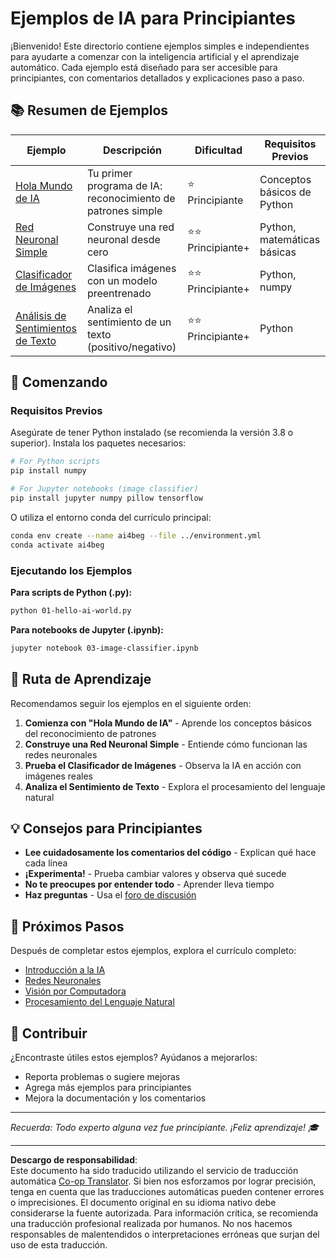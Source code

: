 <!--
CO_OP_TRANSLATOR_METADATA:
{
  "original_hash": "0d1babfdcbeb46525f2db3fbaaa54cd7",
  "translation_date": "2025-10-03T11:26:17+00:00",
  "source_file": "examples/README.md",
  "language_code": "es"
}
-->
# Ejemplos de IA para Principiantes

¡Bienvenido! Este directorio contiene ejemplos simples e independientes para ayudarte a comenzar con la inteligencia artificial y el aprendizaje automático. Cada ejemplo está diseñado para ser accesible para principiantes, con comentarios detallados y explicaciones paso a paso.

## 📚 Resumen de Ejemplos

| Ejemplo | Descripción | Dificultad | Requisitos Previos |
|---------|-------------|------------|--------------------|
| [Hola Mundo de IA](../../../examples/01-hello-ai-world.py) | Tu primer programa de IA: reconocimiento de patrones simple | ⭐ Principiante | Conceptos básicos de Python |
| [Red Neuronal Simple](../../../examples/02-simple-neural-network.py) | Construye una red neuronal desde cero | ⭐⭐ Principiante+ | Python, matemáticas básicas |
| [Clasificador de Imágenes](./03-image-classifier.ipynb) | Clasifica imágenes con un modelo preentrenado | ⭐⭐ Principiante+ | Python, numpy |
| [Análisis de Sentimientos de Texto](../../../examples/04-text-sentiment.py) | Analiza el sentimiento de un texto (positivo/negativo) | ⭐⭐ Principiante+ | Python |

## 🚀 Comenzando

### Requisitos Previos

Asegúrate de tener Python instalado (se recomienda la versión 3.8 o superior). Instala los paquetes necesarios:

```bash
# For Python scripts
pip install numpy

# For Jupyter notebooks (image classifier)
pip install jupyter numpy pillow tensorflow
```

O utiliza el entorno conda del currículo principal:

```bash
conda env create --name ai4beg --file ../environment.yml
conda activate ai4beg
```

### Ejecutando los Ejemplos

**Para scripts de Python (.py):**
```bash
python 01-hello-ai-world.py
```

**Para notebooks de Jupyter (.ipynb):**
```bash
jupyter notebook 03-image-classifier.ipynb
```

## 📖 Ruta de Aprendizaje

Recomendamos seguir los ejemplos en el siguiente orden:

1. **Comienza con "Hola Mundo de IA"** - Aprende los conceptos básicos del reconocimiento de patrones
2. **Construye una Red Neuronal Simple** - Entiende cómo funcionan las redes neuronales
3. **Prueba el Clasificador de Imágenes** - Observa la IA en acción con imágenes reales
4. **Analiza el Sentimiento de Texto** - Explora el procesamiento del lenguaje natural

## 💡 Consejos para Principiantes

- **Lee cuidadosamente los comentarios del código** - Explican qué hace cada línea
- **¡Experimenta!** - Prueba cambiar valores y observa qué sucede
- **No te preocupes por entender todo** - Aprender lleva tiempo
- **Haz preguntas** - Usa el [foro de discusión](https://github.com/microsoft/AI-For-Beginners/discussions)

## 🔗 Próximos Pasos

Después de completar estos ejemplos, explora el currículo completo:
- [Introducción a la IA](../lessons/1-Intro/README.md)
- [Redes Neuronales](../lessons/3-NeuralNetworks/README.md)
- [Visión por Computadora](../lessons/4-ComputerVision/README.md)
- [Procesamiento del Lenguaje Natural](../lessons/5-NLP/README.md)

## 🤝 Contribuir

¿Encontraste útiles estos ejemplos? Ayúdanos a mejorarlos:
- Reporta problemas o sugiere mejoras
- Agrega más ejemplos para principiantes
- Mejora la documentación y los comentarios

---

*Recuerda: Todo experto alguna vez fue principiante. ¡Feliz aprendizaje! 🎓*

---

**Descargo de responsabilidad**:  
Este documento ha sido traducido utilizando el servicio de traducción automática [Co-op Translator](https://github.com/Azure/co-op-translator). Si bien nos esforzamos por lograr precisión, tenga en cuenta que las traducciones automáticas pueden contener errores o imprecisiones. El documento original en su idioma nativo debe considerarse la fuente autorizada. Para información crítica, se recomienda una traducción profesional realizada por humanos. No nos hacemos responsables de malentendidos o interpretaciones erróneas que surjan del uso de esta traducción.